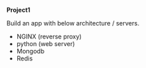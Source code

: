 **Project1**

Build an app with below architecture / servers.

- NGINX (reverse proxy)
- python (web server)
- Mongodb
- Redis
